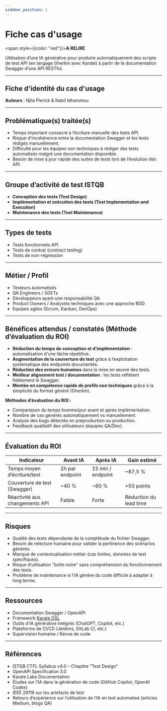 ```yaml
---
sidebar_position: 1
---
```


# Fiche cas d'usage 
<span style={{color: "red"}}>**A RELIRE**</span>

Utilisation d’une IA générative pour produire automatiquement des scripts de test API (en langage Gherkin avec Karate) à partir de la documentation Swagger d’une API RESTful.

---
## Fiche d'identité du cas d'usage
**Auteurs** : Njila Pierick & Nabil Idhammou

---
## Problématique(s) traitée(s)  
- Temps important consacré à l’écriture manuelle des tests API.  
- Risque d’incohérence entre la documentation Swagger et les tests rédigés manuellement.  
- Difficulté pour les équipes non techniques à rédiger des tests automatisés malgré une documentation disponible.  
- Besoin de mise à jour rapide des suites de tests lors de l’évolution des API.

---

## Groupe d’activité de test ISTQB  
- **Conception des tests (Test Design)**  
- **Implémentation et exécution des tests (Test Implementation and Execution)**  
- **Maintenance des tests (Test Maintenance)**  

---

## Types de tests  
- Tests fonctionnels API  
- Tests de contrat (contract testing)  
- Tests de non-régression  

---
## Métier / Profil  
- Testeurs automatisés  
- QA Engineers / SDETs  
- Développeurs ayant une responsabilité QA  
- Product Owners / Analystes techniques avec une approche BDD  
- Equipes agiles (Scrum, Kanban, DevOps)

---
## Bénéfices attendus / constatés (Méthode d’évaluation du ROI)  
- **Réduction du temps de conception et d’implémentation** : automatisation d'une tâche répétitive.  
- **Augmentation de la couverture de test** grâce à l’exploitation systématique des endpoints documentés.  
- **Réduction des erreurs humaines** dans la mise en œuvre des tests.  
- **Meilleur alignement test / documentation** : les tests reflètent fidèlement le Swagger.  
- **Montée en compétence rapide de profils non techniques** grâce à la simplicité du format généré (Gherkin).

**Méthodes d’évaluation du ROI :**  
- Comparaison du temps homme/jour avant et après implémentation.  
- Nombre de cas générés automatiquement vs manuellement.  
- Analyse des bugs détectés en préproduction ou production.  
- Feedback qualitatif des utilisateurs (équipes QA/Dev).

---
## Évaluation du ROI  

| Indicateur                        | Avant IA         | Après IA        | Gain estimé            |
|----------------------------------|------------------|-----------------|-------------------------|
| Temps moyen d’écriture/test      | 2h par endpoint  | 15 min / endpoint | ~87,5 %                 |
| Couverture de test (Swagger)     | ~40 %            | ~90 %           | +50 points              |
| Réactivité aux changements API   | Faible           | Forte           | Réduction du lead time  |

---
## Risques  
- Qualité des tests dépendante de la complétude du fichier Swagger.  
- Besoin de relecture humaine pour valider la pertinence des scénarios générés.  
- Manque de contextualisation métier (cas limites, données de test spécifiques).  
- Risque d’utilisation "boîte noire" sans compréhension du fonctionnement des tests.  
- Problème de maintenance si l’IA génère du code difficile à adapter à long terme.

---
## Ressources  
- Documentation Swagger / OpenAPI  
- Framework [Karate DSL](https://github.com/karatelabs/karate)  
- Outils d’IA générative intégrés (ChatGPT, Copilot, etc.)  
- Plateforme de CI/CD (Jenkins, GitLab CI, etc.)  
- Supervision humaine / Revue de code

---
## Références  
- ISTQB CTFL Syllabus v4.0 – Chapitre "Test Design"  
- OpenAPI Specification 3.0  
- Karate Labs Documentation  
- Études sur l’IA dans la génération de code (GitHub Copilot, OpenAI Codex)  
- IEEE 29119 sur les artefacts de test  
- Retours d’expérience sur l’utilisation de l’IA en test automatisé (articles Medium, blogs QA)
